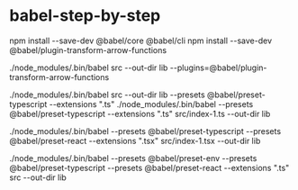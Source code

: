 # babel-step-by-step


npm install --save-dev @babel/core @babel/cli
npm install --save-dev @babel/plugin-transform-arrow-functions

./node_modules/.bin/babel src --out-dir lib --plugins=@babel/plugin-transform-arrow-functions


./node_modules/.bin/babel src --out-dir lib --presets @babel/preset-typescript --extensions ".ts"
./node_modules/.bin/babel --presets @babel/preset-typescript --extensions ".ts" src/index-1.ts --out-dir lib

./node_modules/.bin/babel --presets @babel/preset-typescript --presets @babel/preset-react --extensions ".tsx" src/index-1.tsx --out-dir lib

./node_modules/.bin/babel --presets @babel/preset-env --presets @babel/preset-typescript --presets @babel/preset-react --extensions ".ts" src --out-dir lib

